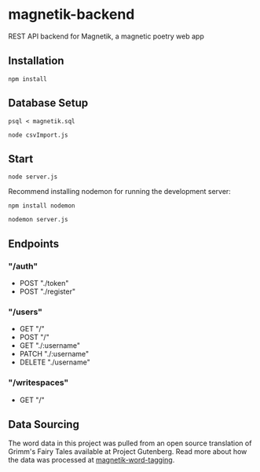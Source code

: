 # magnetik-backend

REST API backend for Magnetik, a magnetic poetry web app

## Installation

    npm install


## Database Setup

    psql < magnetik.sql

    node csvImport.js


## Start

    node server.js

Recommend installing nodemon for running the development server:

    npm install nodemon

    nodemon server.js


## Endpoints

### "/auth"

* POST "./token"
* POST "./register"

### "/users"

* GET "/"
* POST "/"
* GET "./:username"
* PATCH "./:username"
* DELETE "./username"

### "/writespaces"

* GET "/"

## Data Sourcing

The word data in this project was pulled from an open source translation of Grimm's Fairy Tales available at Project Gutenberg. Read more about how the data was processed at [magnetik-word-tagging](https://github.com/snstrong/magnetik-word-tagging).
